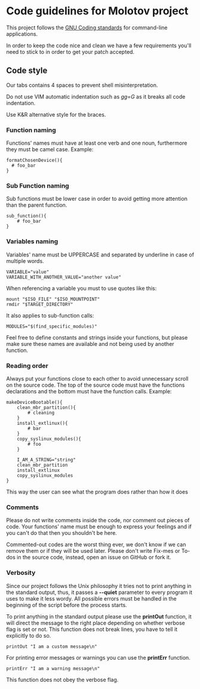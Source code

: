 # Code guidelines for Molotov project

This project follows the [GNU Coding standards](https://www.gnu.org/prep/standards/standards.html#Command_002dLine-Interfaces) for command-line applications.

In order to keep the code nice and clean we have a few requirements you'll need to stick to in order to get your patch accepted.

## Code style

Our tabs contains 4 spaces to prevent shell misinterpretation.

Do not use VIM automatic indentation such as *gg=G* as it breaks all code indentation.

Use K&R alternative style for the braces.

### Function naming

Functions' names must have at least one verb and one noun, furthermore they must be camel case. Example:

    formatChosenDevice(){
      # foo_bar
    }

### Sub Function naming

Sub functions must be lower case in order to avoid getting more attention than the parent function.

    sub_function(){
        # foo_bar
    }

### Variables naming

Variables' name must be UPPERCASE and separated by underline in case of multiple words.

    VARIABLE="value"
    VARIABLE_WITH_ANOTHER_VALUE="another value"

When referencing a variable you must to use quotes like this:

    mount "$ISO_FILE" "$ISO_MOUNTPOINT"
    rmdir "$TARGET_DIRECTORY"

It also applies to sub-function calls:
    
    MODULES="$(find_specific_modules)"

Feel free to define constants and strings inside your functions, but please make sure these names are available and not being used by another function.

### Reading order

Always put your functions close to each other to avoid unnecessary scroll on the source code. The top of the source code must have the functions declarations and the bottom must have the function calls. Example:

    makeDeviceBootable(){
        clean_mbr_partition(){
            # cleaning
        }
        install_extlinux(){
            # bar
        }
        copy_syslinux_modules(){
            # foo
        }
    
        I_AM_A_STRING="string"
        clean_mbr_partition
        install_extlinux
        copy_syslinux_modules
    }

This way the user can see what the program does rather than how it does
### Comments

Please do not write comments inside the code, nor comment out pieces of code. Your functions' name must be enough to express your feelings and if you can't do that then you shouldn't be here.

Commented-out codes are the worst thing ever, we don't know if we can remove them or if they will be used later. Please don't write Fix-mes or To-dos in the source code, instead, open an issue on GitHub or fork it.

### Verbosity

Since our project follows the Unix philosophy it tries not to print anything in the standard output, thus, it passes a **--quiet** parameter to every program it uses to make it less wordy. All possible errors must be handled in the beginning of the script before the process starts.

To print anything in the standard output please use the **printOut** function, it will direct the message to the right place depending on whether verbose flag is set or not. This function does not break lines, you have to tell it explicitly to do so.

    printOut "I am a custom message\n"

For printing error messages or warnings you can use the **printErr** function.

    printErr "I am a warning message\n"

This function does not obey the verbose flag.
